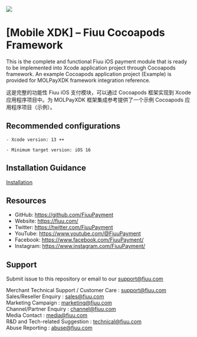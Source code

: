<!--
 # license: Copyright © 2011-2024 Razer Merchant Services Sdn. All Rights Reserved. 
 -->

<img src="https://user-images.githubusercontent.com/38641542/74150364-ba947500-4c44-11ea-8d79-ae8cd4352816.jpg">

# [Mobile XDK] – Fiuu Cocoapods Framework

This is the complete and functional Fiuu iOS payment module that is ready to be implemented into Xcode application project through Cocoapods framework. An example Cocoapods application project (Example) is provided for MOLPayXDK framework integration reference.

这是完整的功能性 Fiuu iOS 支付模块，可以通过 Cocoapods 框架实现到 Xcode 应用程序项目中。为 MOLPayXDK 框架集成参考提供了一个示例 Cocoapods 应用程序项目（示例）。

## Recommended configurations

    - Xcode version: 13 ++

    - Minimum target version: iOS 16

## Installation Guidance

[Installation](https://github.com/FiuuPayment/Mobile-XDK-Fiuu_Cocoapods_Framework/wiki/Installation-Guide)


## Resources

- GitHub:     https://github.com/FiuuPayment
- Website:    https://fiuu.com/
- Twitter:    https://twitter.com/FiuuPayment
- YouTube:    https://www.youtube.com/@FiuuPayment
- Facebook:   https://www.facebook.com/FiuuPayment/
- Instagram:  https://www.instagram.com/FiuuPayment/


## Support

Submit issue to this repository or email to our support@fiuu.com

Merchant Technical Support / Customer Care : support@fiuu.com<br>
Sales/Reseller Enquiry : sales@fiuu.com<br>
Marketing Campaign : marketing@fiuu.com<br>
Channel/Partner Enquiry : channel@fiuu.com<br>
Media Contact : media@fiuu.com<br>
R&D and Tech-related Suggestion : technical@fiuu.com<br>
Abuse Reporting : abuse@fiuu.com

